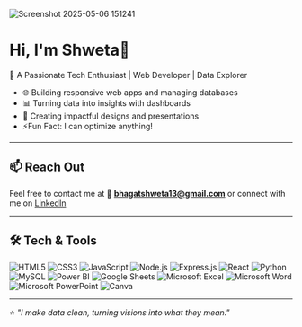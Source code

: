 ![Screenshot 2025-05-06 151241](https://github.com/user-attachments/assets/a7b98bf5-d795-4c09-9131-58069ced48df)

# Hi, I'm Shweta🤗
🌟 A Passionate Tech Enthusiast | Web Developer | Data Explorer

- 🌐 Building responsive web apps and managing databases
- 📊 Turning data into insights with dashboards
- 🎨 Creating impactful designs and presentations
- ⚡Fun Fact: I can optimize anything!

---

## 📫 **Reach Out**  
Feel free to contact me at 📩 **bhagatshweta13@gmail.com** or connect with me on [LinkedIn](https://www.linkedin.com/in/shweta-bhagat-869960214/)

---

## 🛠️ Tech & Tools

![HTML5](https://img.shields.io/badge/HTML5-E34F26?style=for-the-badge&logo=html5&logoColor=fff)
![CSS3](https://img.shields.io/badge/CSS3-1572B6?style=for-the-badge&logo=css3&logoColor=fff)
![JavaScript](https://img.shields.io/badge/JavaScript-F7DF1E?style=for-the-badge&logo=javascript&logoColor=000)
![Node.js](https://img.shields.io/badge/Node.js-339933?style=for-the-badge&logo=node.js&logoColor=fff)
![Express.js](https://img.shields.io/badge/Express.js-000000?style=for-the-badge&logo=express&logoColor=fff)
![React](https://img.shields.io/badge/React-61DAFB?style=for-the-badge&logo=react&logoColor=000)
![Python](https://img.shields.io/badge/Python-3776AB?style=for-the-badge&logo=python&logoColor=fff)
![MySQL](https://img.shields.io/badge/MySQL-005C84?style=for-the-badge&logo=mysql&logoColor=fff)
![Power BI](https://img.shields.io/badge/Power%20BI-F2C811?style=for-the-badge&logo=powerbi&logoColor=000)
![Google Sheets](https://img.shields.io/badge/Google%20Sheets-34A853?style=for-the-badge&logo=googlesheets&logoColor=fff)
![Microsoft Excel](https://img.shields.io/badge/Microsoft%20Excel-217346?style=for-the-badge&logo=microsoftexcel&logoColor=fff)
![Microsoft Word](https://img.shields.io/badge/Microsoft%20Word-2B579A?style=for-the-badge&logo=microsoftword&logoColor=fff)
![Microsoft PowerPoint](https://img.shields.io/badge/Microsoft%20PowerPoint-B7472A?style=for-the-badge&logo=microsoftpowerpoint&logoColor=fff)
![Canva](https://img.shields.io/badge/Canva-00C4CC?style=for-the-badge&logo=canva&logoColor=fff)

---

⭐ *"I make data clean, turning visions into what they mean."*  
